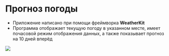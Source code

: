 # Прогноз погоды

- Приложение написано при помощи фреймворка **WeatherKit**
- Программа отображает текущую погоду в указанном месте, имеет почасовой режим отображения данных, а также показывает прогноз на 10 дней вперёд

![](app_process.gif)
